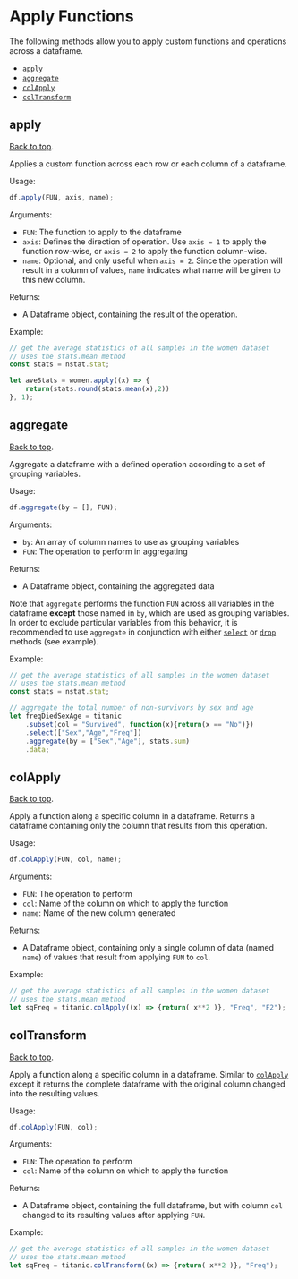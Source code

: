 # Apply Functions

The following methods allow you to apply custom functions and operations across a dataframe.

- [`apply`](#apply)
- [`aggregate`](#rowtoarray)
- [`colApply`](#colapply)
- [`colTransform`](#coltransform)

## apply
[Back to top](#apply-functions).

Applies a custom function across each row or each column of a dataframe.

Usage:

```javascript
df.apply(FUN, axis, name);
```

Arguments:
- `FUN`: The function to apply to the dataframe
- `axis`: Defines the direction of operation. Use `axis = 1` to apply the function row-wise, or `axis = 2` to apply the function column-wise.
- `name`: Optional, and only useful when `axis = 2`. Since the operation will result in a column of values, `name` indicates what name will be given to this new column.

Returns:
- A Dataframe object, containing the result of the operation.

Example:

```javascript
// get the average statistics of all samples in the women dataset
// uses the stats.mean method
const stats = nstat.stat;

let aveStats = women.apply((x) => {
    return(stats.round(stats.mean(x),2))
}, 1);
```

## aggregate
[Back to top](#apply-functions).

Aggregate a dataframe with a defined operation according to a set of grouping variables.

Usage:

```javascript
df.aggregate(by = [], FUN);
```

Arguments:
- `by`: An array of column names to use as grouping variables
- `FUN`: The operation to perform in aggregating

Returns:
- A Dataframe object, containing the aggregated data

Note that `aggregate` performs the function `FUN` across all variables in the dataframe **except** those named in `by`, which are used as grouping variables. In order to exclude particular variables from this behavior, it is recommended to use `aggregate` in conjunction with either [`select`](slicing.md#select) or [`drop`](slicing.md#drop) methods (see example).

Example:

```javascript
// get the average statistics of all samples in the women dataset
// uses the stats.mean method
const stats = nstat.stat;

// aggregate the total number of non-survivors by sex and age
let freqDiedSexAge = titanic
    .subset(col = "Survived", function(x){return(x == "No")})
    .select(["Sex","Age","Freq"])
    .aggregate(by = ["Sex","Age"], stats.sum)
    .data;
```

## colApply
[Back to top](#apply-functions).

Apply a function along a specific column in a dataframe. Returns a dataframe containing only the column that results from this operation.

Usage:

```javascript
df.colApply(FUN, col, name);
```

Arguments:
- `FUN`: The operation to perform
- `col`: Name of the column on which to apply the function
- `name`: Name of the new column generated

Returns:
- A Dataframe object, containing only a single column of data (named `name`) of values that result from applying `FUN` to `col`.

Example:

```javascript
// get the average statistics of all samples in the women dataset
// uses the stats.mean method
let sqFreq = titanic.colApply((x) => {return( x**2 )}, "Freq", "F2");
```

## colTransform
[Back to top](#apply-functions).

Apply a function along a specific column in a dataframe. Similar to [`colApply`](#colapply) except it returns the complete dataframe with the original column changed into the resulting values.

Usage:

```javascript
df.colApply(FUN, col);
```

Arguments:
- `FUN`: The operation to perform
- `col`: Name of the column on which to apply the function

Returns:
- A Dataframe object, containing the full dataframe, but with column `col` changed to its resulting values after applying `FUN`.

Example:

```javascript
// get the average statistics of all samples in the women dataset
// uses the stats.mean method
let sqFreq = titanic.colTransform((x) => {return( x**2 )}, "Freq");
```